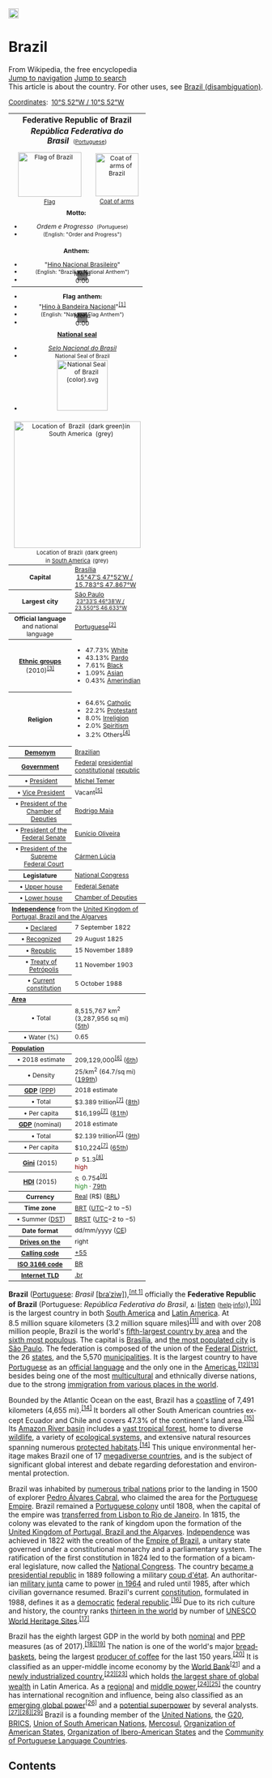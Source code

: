 
<html>
<div id="content" class="mw-body" role="main">
			<a id="top"></a>
			<div id="siteNotice" class="mw-body-content"><div id="centralNotice"></div><!-- CentralNotice --></div><div class="mw-indicators mw-body-content">
<div id="mw-indicator-pp-default" class="mw-indicator"><a href="/wiki/Wikipedia:Protection_policy#semi" title="This article is semi-protected due to vandalism"><img alt="Page semi-protected" src="//upload.wikimedia.org/wikipedia/commons/thumb/f/fc/Padlock-silver.svg/20px-Padlock-silver.svg.png" width="20" height="20" srcset="//upload.wikimedia.org/wikipedia/commons/thumb/f/fc/Padlock-silver.svg/30px-Padlock-silver.svg.png 1.5x, //upload.wikimedia.org/wikipedia/commons/thumb/f/fc/Padlock-silver.svg/40px-Padlock-silver.svg.png 2x" data-file-width="128" data-file-height="128"></a></div>
</div>
<h1 id="firstHeading" class="firstHeading" lang="en">Brazil</h1>			<div id="bodyContent" class="mw-body-content">
				<div id="siteSub" class="noprint">From Wikipedia, the free encyclopedia</div>				<div id="contentSub"></div>
				<div id="jump-to-nav"></div>				<a class="mw-jump-link" href="#mw-head">Jump to navigation</a>
				<a class="mw-jump-link" href="#p-search">Jump to search</a>
				<div id="mw-content-text" lang="en" dir="ltr" class="mw-content-ltr"><div class="mw-parser-output"><div role="note" class="hatnote navigation-not-searchable">This article is about the country. For other uses, see <a href="/wiki/Brazil_(disambiguation)" class="mw-disambig" title="Brazil (disambiguation)">Brazil (disambiguation)</a>.</div>
<p>


<span style="font-size: small;"><span id="coordinates"><a href="/wiki/Geographic_coordinate_system" title="Geographic coordinate system">Coordinates</a>: <span class="plainlinks nourlexpansion"><span style="white-space: nowrap;"><img src="//upload.wikimedia.org/wikipedia/commons/thumb/5/55/WMA_button2b.png/17px-WMA_button2b.png" srcset="//upload.wikimedia.org/wikipedia/commons/thumb/5/55/WMA_button2b.png/17px-WMA_button2b.png 1x, //upload.wikimedia.org/wikipedia/commons/thumb/5/55/WMA_button2b.png/34px-WMA_button2b.png 2x" class="wmamapbutton noprint" title="Show location on an interactive map" alt="" style="padding: 0px 3px 0px 0px; cursor: pointer;"><a class="external text" href="//tools.wmflabs.org/geohack/geohack.php?pagename=Brazil&amp;params=10_S_52_W_" style="white-space: nowrap;"><span class="geo-default"><span class="geo-dms" title="Maps, aerial photos, and other data for this location"><span class="latitude">10°S</span> <span class="longitude">52°W</span></span></span><span class="geo-multi-punct">﻿ / ﻿</span><span class="geo-nondefault"><span class="geo-dec" title="Maps, aerial photos, and other data for this location">10°S 52°W</span><span style="display:none">﻿ / <span class="geo">-10; -52</span></span></span></a></span></span></span></span>
</p>
<table class="infobox geography vcard" style="width:22em;font-size:88%;"><tbody><tr><th colspan="2" class="adr" style="text-align:center;font-size:125%;font-weight:bold;padding:0.25em 0.33em 0.33em;line-height:1.2em;font-size:1.25em;"><span class="fn org country-name">Federative Republic of Brazil</span><br><div style="padding-top:0.25em;"><i><span lang="pt" title="Portuguese language text">República Federativa do Brasil</span></i>&nbsp;&nbsp;<span class="languageicon" style="font-size:70%;font-weight:normal;">(<a href="/wiki/Portuguese_language" title="Portuguese language">Portuguese</a>)</span></div></th></tr><tr><td colspan="2" style="text-align:center;text-align:center;padding:0.5em 0;">
<div style="display:table; width:100%;">
        <div style="display:table-cell; width:58%; vertical-align:middle; padding-left:5px;">
            <div style="padding-bottom:3px;"><a href="/wiki/File:Flag_of_Brazil.svg" class="image" title="Flag of Brazil"><img alt="Flag of Brazil" src="//upload.wikimedia.org/wikipedia/en/thumb/0/05/Flag_of_Brazil.svg/125px-Flag_of_Brazil.svg.png" width="125" height="88" class="thumbborder" srcset="//upload.wikimedia.org/wikipedia/en/thumb/0/05/Flag_of_Brazil.svg/188px-Flag_of_Brazil.svg.png 1.5x, //upload.wikimedia.org/wikipedia/en/thumb/0/05/Flag_of_Brazil.svg/250px-Flag_of_Brazil.svg.png 2x" data-file-width="720" data-file-height="504"></a></div>
            <div style="font-size:90%;"><a href="/wiki/Flag_of_Brazil" title="Flag of Brazil">Flag</a></div>
        </div>
        <div style="display:table-cell; vertical-align:middle; padding: 0px 5px;">
            <div style="padding-bottom:3px;"><a href="/wiki/File:Coat_of_arms_of_Brazil.svg" class="image" title="Coat of arms of Brazil"><img alt="Coat of arms of Brazil" src="//upload.wikimedia.org/wikipedia/commons/thumb/b/bf/Coat_of_arms_of_Brazil.svg/85px-Coat_of_arms_of_Brazil.svg.png" width="85" height="85" srcset="//upload.wikimedia.org/wikipedia/commons/thumb/b/bf/Coat_of_arms_of_Brazil.svg/128px-Coat_of_arms_of_Brazil.svg.png 1.5x, //upload.wikimedia.org/wikipedia/commons/thumb/b/bf/Coat_of_arms_of_Brazil.svg/170px-Coat_of_arms_of_Brazil.svg.png 2x" data-file-width="395" data-file-height="396"></a></div>
            <div style="font-size:90%;"><a href="/wiki/Coat_of_arms_of_Brazil" title="Coat of arms of Brazil"> Coat of arms</a></div>
        </div>
    </div></td></tr><tr><td colspan="2" style="text-align:center">
<div style="line-height:1.2em;"><b>Motto:&nbsp;</b><div class="plainlist"><ul><li><i><span lang="pt" title="Portuguese language text">Ordem e Progresso</span></i>&nbsp;&nbsp;<span class="languageicon" style="font-size:81%;font-weight:normal;">(Portuguese)</span></li><li><span style="font-size:85%;">(English: <span lang="en">"Order and Progress"</span>)</span></li></ul></div></div></td></tr><tr><td colspan="2" class="anthem" style="text-align:center">
<div style="line-height:1.2em;"><b>Anthem:&nbsp;</b><div class="plainlist"><ul><li>"<a href="/wiki/Brazilian_National_Anthem" title="Brazilian National Anthem">Hino Nacional Brasileiro</a>"</li><li><span style="font-size:85%;">(English: <span lang="en">"Brazilian National Anthem"</span>)</span></li><li><br><center><div class="center"><div class="floatnone"><div class="mediaContainer" style="width:220px"><div class="mwPlayerContainer k-player" style="width: 220px; position: relative; height: 20px;"><div class="videoHolder"><div class="mwEmbedPlayer" id="mwe_player_0" style=""><img src="data:image/png;base64,iVBORw0KGgoAAAANSUhEUgAAAAEAAAABCAQAAAC1HAwCAAAAC0lEQVR42mNkqAcAAIUAgUW0RjgAAAAASUVORK5CYII=" class="playerPoster" style="position: absolute; top: 0px; left: 100px; right: 0px; bottom: 0px; height: 20px; width: 20px;"></div><div title="Play clip" class="play-btn-large" style="left: 50%; top: 50%; margin-left: -35px; margin-top: -27.5px;"></div></div><div class="ui-state-default ui-widget-header ui-helper-clearfix control-bar block" style="height: 20px;"><div title="Player options" class="ui-state-default ui-corner-bl rButton k-options"><span>Menu</span></div><div class="ui-slider ui-slider-horizontal rButton volume-slider ui-widget ui-widget-content ui-corner-all"><div class="ui-slider-range ui-widget-header ui-slider-range-min" style="width: 80%;"></div><a class="ui-slider-handle ui-state-default ui-corner-all" href="#" style="left: 80%;"></a></div><div title="Volume control" class="ui-state-default ui-corner-all ui-icon_link rButton volume_control"><span class="ui-icon ui-icon-volume-on"></span></div><div title="Timed text" class="ui-state-default ui-corner-all ui-icon_link rButton timed-text"><span class="ui-icon ui-icon-comment"></span></div><div class="ui-widget time-disp">0:00</div><div title="Play clip" class="ui-state-default ui-corner-all ui-icon_link lButton play-btn"><span class="ui-icon ui-icon-play"></span></div></div></div></div></div></div></center></li></ul></div>
<hr>
<div class="plainlist"><ul><li><b>Flag anthem:</b></li><li>"<a href="/wiki/Brazilian_Flag_Anthem" title="Brazilian Flag Anthem">Hino à Bandeira Nacional</a>"<sup id="cite_ref-HinoBandeira_1-0" class="reference"><a href="#cite_note-HinoBandeira-1">[1]</a></sup></li><li><span style="font-size:85%;">(English: <span lang="en">"National Flag Anthem"</span>)</span></li><li><br><center><div class="mediaContainer" style="width:220px"><div class="mwPlayerContainer k-player" style="width: 220px; position: relative; height: 20px;"><div class="videoHolder"><div class="mwEmbedPlayer" id="mwe_player_1" style=""><img src="data:image/png;base64,iVBORw0KGgoAAAANSUhEUgAAAAEAAAABCAQAAAC1HAwCAAAAC0lEQVR42mNkqAcAAIUAgUW0RjgAAAAASUVORK5CYII=" class="playerPoster" style="position: absolute; top: 0px; left: 100px; right: 0px; bottom: 0px; height: 20px; width: 20px;"></div><div title="Play clip" class="play-btn-large" style="left: 50%; top: 50%; margin-left: -35px; margin-top: -27.5px;"></div></div><div class="ui-state-default ui-widget-header ui-helper-clearfix control-bar block" style="height: 20px;"><div title="Player options" class="ui-state-default ui-corner-bl rButton k-options"><span>Menu</span></div><div class="ui-slider ui-slider-horizontal rButton volume-slider ui-widget ui-widget-content ui-corner-all"><div class="ui-slider-range ui-widget-header ui-slider-range-min" style="width: 80%;"></div><a class="ui-slider-handle ui-state-default ui-corner-all" href="#" style="left: 80%;"></a></div><div title="Volume control" class="ui-state-default ui-corner-all ui-icon_link rButton volume_control"><span class="ui-icon ui-icon-volume-on"></span></div><div title="Timed text" class="ui-state-default ui-corner-all ui-icon_link rButton timed-text"><span class="ui-icon ui-icon-comment"></span></div><div class="ui-widget time-disp">0:00</div><div title="Play clip" class="ui-state-default ui-corner-all ui-icon_link lButton play-btn"><span class="ui-icon ui-icon-play"></span></div></div></div></div></center></li></ul></div></div></td></tr><tr><td colspan="2" style="text-align:center">
<div style="line-height:1.2em;"><b><a href="/wiki/Seal_(emblem)" title="Seal (emblem)">National seal</a></b><br><div class="plainlist"><ul><li><i><a href="/wiki/National_Seal_of_Brazil" title="National Seal of Brazil">Selo Nacional do Brasil</a></i></li><li><span style="font-size:85%;">National Seal of Brazil</span></li><li><a href="/wiki/National_Seal_of_Brazil" title="National Seal of Brazil"><img alt="National Seal of Brazil (color).svg" src="//upload.wikimedia.org/wikipedia/commons/thumb/c/c2/National_Seal_of_Brazil_%28color%29.svg/100px-National_Seal_of_Brazil_%28color%29.svg.png" width="100" height="100" srcset="//upload.wikimedia.org/wikipedia/commons/thumb/c/c2/National_Seal_of_Brazil_%28color%29.svg/150px-National_Seal_of_Brazil_%28color%29.svg.png 1.5x, //upload.wikimedia.org/wikipedia/commons/thumb/c/c2/National_Seal_of_Brazil_%28color%29.svg/200px-National_Seal_of_Brazil_%28color%29.svg.png 2x" data-file-width="570" data-file-height="570"></a></li></ul></div></div></td></tr><tr><td colspan="2" style="text-align:center">
<a href="/wiki/File:BRA_orthographic.svg" class="image" title="Location of &nbsp;Brazil&nbsp;&nbsp;(dark green)in South America&nbsp;&nbsp;(grey)"><img alt="Location of &nbsp;Brazil&nbsp;&nbsp;(dark green)in South America&nbsp;&nbsp;(grey)" src="//upload.wikimedia.org/wikipedia/commons/thumb/b/bc/BRA_orthographic.svg/250px-BRA_orthographic.svg.png" width="250" height="250" srcset="//upload.wikimedia.org/wikipedia/commons/thumb/b/bc/BRA_orthographic.svg/375px-BRA_orthographic.svg.png 1.5x, //upload.wikimedia.org/wikipedia/commons/thumb/b/bc/BRA_orthographic.svg/500px-BRA_orthographic.svg.png 2x" data-file-width="551" data-file-height="551"></a><div style="font-size:90%;position:relative;top:0.3em;"><div style="text-align:center;font-size:11px;line-height:1.15em;"><span style="font-size:11px;">Location of <span style="font-size:2px;">&nbsp;</span>Brazil<span style="font-size:8px;"><span class="nowrap">&nbsp;&nbsp;</span></span>(dark green)</span><p style="font-size:11px;text-align:center;margin-top:0px;margin-bottom:0px;line-height:1.15em;">in <a href="/wiki/South_America" title="South America">South America</a><span style="font-size:8px;"><span class="nowrap">&nbsp;&nbsp;</span></span>(grey)</p></div></div></td></tr><tr><th scope="row">Capital</th><td>
<a href="/wiki/Bras%C3%ADlia" title="Brasília">Brasília</a><br><span class="plainlinks nourlexpansion"><span style="white-space: nowrap;"><img src="//upload.wikimedia.org/wikipedia/commons/thumb/5/55/WMA_button2b.png/17px-WMA_button2b.png" srcset="//upload.wikimedia.org/wikipedia/commons/thumb/5/55/WMA_button2b.png/17px-WMA_button2b.png 1x, //upload.wikimedia.org/wikipedia/commons/thumb/5/55/WMA_button2b.png/34px-WMA_button2b.png 2x" class="wmamapbutton noprint" title="Show location on an interactive map" alt="" style="padding: 0px 3px 0px 0px; cursor: pointer;"><a class="external text" href="//tools.wmflabs.org/geohack/geohack.php?pagename=Brazil&amp;params=15_47_S_47_52_W_type:city" style="white-space: normal;"><span class="geo-default"><span class="geo-dms" title="Maps, aerial photos, and other data for this location"><span class="latitude">15°47′S</span> <span class="longitude">47°52′W</span></span></span><span class="geo-multi-punct">﻿ / ﻿</span><span class="geo-nondefault"><span class="geo-dec" title="Maps, aerial photos, and other data for this location">15.783°S 47.867°W</span><span style="display:none">﻿ / <span class="geo">-15.783; -47.867</span></span></span></a></span></span></td></tr><tr class="mergedbottomrow"><th scope="row">Largest city</th><td>
<a href="/wiki/S%C3%A3o_Paulo" title="São Paulo">São Paulo</a><br><span style="font-size:85%;"><span class="plainlinks nourlexpansion"><span style="white-space: nowrap;"><img src="//upload.wikimedia.org/wikipedia/commons/thumb/5/55/WMA_button2b.png/17px-WMA_button2b.png" srcset="//upload.wikimedia.org/wikipedia/commons/thumb/5/55/WMA_button2b.png/17px-WMA_button2b.png 1x, //upload.wikimedia.org/wikipedia/commons/thumb/5/55/WMA_button2b.png/34px-WMA_button2b.png 2x" class="wmamapbutton noprint" title="Show location on an interactive map" alt="" style="padding: 0px 3px 0px 0px; cursor: pointer;"><a class="external text" href="//tools.wmflabs.org/geohack/geohack.php?pagename=Brazil&amp;params=23_33_S_46_38_W_" style="white-space: normal;"><span class="geo-default"><span class="geo-dms" title="Maps, aerial photos, and other data for this location"><span class="latitude">23°33′S</span> <span class="longitude">46°38′W</span></span></span><span class="geo-multi-punct">﻿ / ﻿</span><span class="geo-nondefault"><span class="geo-dec" title="Maps, aerial photos, and other data for this location">23.550°S 46.633°W</span><span style="display:none">﻿ / <span class="geo">-23.550; -46.633</span></span></span></a></span></span></span></td></tr><tr><th scope="row">Official language<br><span style="font-weight:normal;">and national language</span></th><td>
<a href="/wiki/Portuguese_language" title="Portuguese language">Portuguese</a><sup id="cite_ref-2" class="reference"><a href="#cite_note-2">[2]</a></sup></td></tr><tr><th scope="row"><a href="/wiki/Ethnic_groups" class="mw-redirect" title="Ethnic groups">Ethnic&nbsp;groups</a><span style="font-weight:normal;"> (2010)<sup id="cite_ref-raca2010_3-0" class="reference"><a href="#cite_note-raca2010-3">[3]</a></sup></span></th><td>
<div class="plainlist"><ul><li>47.73% <a href="/wiki/White_Brazilian" class="mw-redirect" title="White Brazilian">White</a></li><li><span class="nowrap">43.13% <a href="/wiki/Pardo_Brazilian" class="mw-redirect" title="Pardo Brazilian">Pardo</a></span></li><li>7.61% <a href="/wiki/Black_Brazilian" class="mw-redirect" title="Black Brazilian">Black</a></li><li>1.09% <a href="/wiki/Asian_Brazilian" class="mw-redirect" title="Asian Brazilian">Asian</a></li><li>0.43% <a href="/wiki/Indigenous_peoples_in_Brazil" title="Indigenous peoples in Brazil">Amerindian</a></li></ul></div></td></tr><tr><th scope="row">Religion<span style="font-weight:normal;"></span></th><td>
<div class="plainlist"><ul><li style="white-space:nowrap;">64.6% <a href="/wiki/Catholic_Church_in_Brazil" title="Catholic Church in Brazil">Catholic</a></li><li style="white-space:nowrap;">22.2% <a href="/wiki/Protestantism_in_Brazil" title="Protestantism in Brazil">Protestant</a></li><li style="white-space:nowrap;">8.0% <a href="/wiki/Irreligion" title="Irreligion">Irreligion</a></li><li style="white-space:nowrap;">2.0% <a href="/wiki/Spiritism" title="Spiritism">Spiritism</a></li><li style="white-space:nowrap;">3.2% Others<sup id="cite_ref-census2010_4-0" class="reference"><a href="#cite_note-census2010-4">[4]</a></sup></li></ul></div></td></tr><tr><th scope="row"><a href="/wiki/Demonym" title="Demonym">Demonym</a></th><td>
<a href="/wiki/Brazilian_people" class="mw-redirect" title="Brazilian people">Brazilian</a></td></tr><tr><th scope="row"><a href="/wiki/Politics_of_Brazil" title="Politics of Brazil">Government</a></th><td>
<a href="/wiki/Federalism" title="Federalism">Federal</a> <a href="/wiki/Presidential_system" title="Presidential system">presidential</a> <a href="/wiki/Constitutionalism" title="Constitutionalism">constitutional</a> <a href="/wiki/Republic" title="Republic">republic</a></td></tr><tr class="mergedrow"><th scope="row"><div style="text-indent:-0.9em;margin-left:1.2em;font-weight:normal;">•&nbsp;<a href="/wiki/President_of_Brazil" title="President of Brazil">President</a></div></th><td>
<a href="/wiki/Michel_Temer" title="Michel Temer">Michel Temer</a></td></tr><tr class="mergedrow"><th scope="row"><div style="text-indent:-0.9em;margin-left:1.2em;font-weight:normal;">•&nbsp;<a href="/wiki/Vice-President_of_Brazil" class="mw-redirect" title="Vice-President of Brazil">Vice President</a></div></th><td>
Vacant<sup id="cite_ref-auto1_5-0" class="reference"><a href="#cite_note-auto1-5">[5]</a></sup></td></tr><tr class="mergedrow"><th scope="row"><div style="text-indent:-0.9em;margin-left:1.2em;font-weight:normal;">•&nbsp;<span class="nowrap"><a href="/wiki/President_of_the_Chamber_of_Deputies_(Brazil)" title="President of the Chamber of Deputies (Brazil)">President of the<br>Chamber of Deputies</a></span></div></th><td>
<a href="/wiki/Rodrigo_Maia" title="Rodrigo Maia">Rodrigo Maia</a></td></tr><tr class="mergedrow"><th scope="row"><div style="text-indent:-0.9em;margin-left:1.2em;font-weight:normal;">•&nbsp;<a href="/wiki/President_of_the_Federal_Senate_(Brazil)" title="President of the Federal Senate (Brazil)">President of the Federal Senate</a></div></th><td>
<span class="nowrap"><a href="/wiki/Eun%C3%ADcio_Oliveira" title="Eunício Oliveira">Eunício Oliveira</a></span></td></tr><tr class="mergedbottomrow"><th scope="row"><div style="text-indent:-0.9em;margin-left:1.2em;font-weight:normal;">•&nbsp;<a href="/wiki/Supreme_Federal_Court_(Brazil)#President" class="mw-redirect" title="Supreme Federal Court (Brazil)">President of the Supreme Federal Court</a></div></th><td>
<a href="/wiki/C%C3%A1rmen_L%C3%BAcia" class="mw-redirect" title="Cármen Lúcia">Cármen Lúcia</a></td></tr><tr><th scope="row">Legislature</th><td>
<a href="/wiki/National_Congress_of_Brazil" title="National Congress of Brazil">National Congress</a></td></tr><tr class="mergedrow"><th scope="row"><div style="text-indent:-0.9em;margin-left:1.2em;font-weight:normal;">•&nbsp;<a href="/wiki/Upper_house" title="Upper house">Upper house</a></div></th><td>
<a href="/wiki/Federal_Senate" title="Federal Senate">Federal Senate</a></td></tr><tr class="mergedbottomrow"><th scope="row"><div style="text-indent:-0.9em;margin-left:1.2em;font-weight:normal;">•&nbsp;<a href="/wiki/Lower_house" title="Lower house">Lower house</a></div></th><td>
<a href="/wiki/Chamber_of_Deputies_(Brazil)" title="Chamber of Deputies (Brazil)">Chamber of Deputies</a></td></tr><tr class="mergedtoprow"><th colspan="2" style="text-align:center;text-align:left;"><a href="/wiki/Independence_of_Brazil" title="Independence of Brazil">Independence</a>&nbsp;<span style="font-weight:normal;">from the <a href="/wiki/United_Kingdom_of_Portugal,_Brazil_and_the_Algarves" title="United Kingdom of Portugal, Brazil and the Algarves">United Kingdom of Portugal, Brazil and the Algarves</a></span></th></tr><tr class="mergedrow"><th scope="row"><div style="text-indent:-0.9em;margin-left:1.2em;font-weight:normal;">•&nbsp;<a href="/wiki/Brazilian_Independence" class="mw-redirect" title="Brazilian Independence">Declared</a></div></th><td>
7 September 1822</td></tr><tr class="mergedrow"><th scope="row"><div style="text-indent:-0.9em;margin-left:1.2em;font-weight:normal;">•&nbsp;<a href="/wiki/Treaty_of_Rio_de_Janeiro_(1825)" title="Treaty of Rio de Janeiro (1825)">Recognized</a></div></th><td>
29 August 1825</td></tr><tr class="mergedrow"><th scope="row"><div style="text-indent:-0.9em;margin-left:1.2em;font-weight:normal;">•&nbsp;<a href="/wiki/Proclamation_of_the_Republic_(Brazil)" title="Proclamation of the Republic (Brazil)">Republic</a></div></th><td>
15 November 1889</td></tr><tr class="mergedrow"><th scope="row"><div style="text-indent:-0.9em;margin-left:1.2em;font-weight:normal;">•&nbsp;<a href="/wiki/Treaty_of_Petr%C3%B3polis" title="Treaty of Petrópolis">Treaty of Petrópolis</a></div></th><td>
11 November 1903</td></tr><tr class="mergedbottomrow"><th scope="row"><div style="text-indent:-0.9em;margin-left:1.2em;font-weight:normal;">•&nbsp;<a href="/wiki/Constitution_of_Brazil" title="Constitution of Brazil">Current constitution</a></div></th><td>
5 October 1988</td></tr><tr class="mergedtoprow"><th colspan="2" style="text-align:center;text-align:left;"><a href="/wiki/Geography_of_Brazil" title="Geography of Brazil">Area </a></th></tr><tr class="mergedrow"><th scope="row"><div style="text-indent:-0.9em;margin-left:1.2em;font-weight:normal;">•&nbsp;Total</div></th><td>
8,515,767&nbsp;km<sup>2</sup> (3,287,956&nbsp;sq&nbsp;mi) (<a href="/wiki/List_of_countries_and_dependencies_by_area" title="List of countries and dependencies by area">5th</a>)</td></tr><tr class="mergedbottomrow"><th scope="row"><div style="text-indent:-0.9em;margin-left:1.2em;font-weight:normal;">•&nbsp;Water&nbsp;(%)</div></th><td>
0.65</td></tr><tr class="mergedtoprow"><th colspan="2" style="text-align:center;text-align:left;"><a href="/wiki/Demographics_of_Brazil" title="Demographics of Brazil">Population</a></th></tr><tr class="mergedrow"><th scope="row"><div style="text-indent:-0.9em;margin-left:1.2em;font-weight:normal;">•&nbsp;2018&nbsp;estimate</div></th><td>
209,129,000<sup id="cite_ref-6" class="reference"><a href="#cite_note-6">[6]</a></sup> (<a href="/wiki/List_of_countries_and_dependencies_by_population" title="List of countries and dependencies by population">6th</a>)</td></tr><tr class="mergedbottomrow"><th scope="row"><div style="text-indent:-0.9em;margin-left:1.2em;font-weight:normal;">•&nbsp;Density</div></th><td>
25/km<sup>2</sup> (64.7/sq&nbsp;mi) (<a href="/wiki/List_of_countries_and_territories_by_population_density" class="mw-redirect" title="List of countries and territories by population density">199th</a>)</td></tr><tr class="mergedtoprow"><th scope="row"><a href="/wiki/Gross_domestic_product" title="Gross domestic product">GDP</a>&nbsp;<span style="font-weight:normal;">(<a href="/wiki/Purchasing_power_parity" title="Purchasing power parity">PPP</a>)</span></th><td>
2018&nbsp;estimate</td></tr><tr class="mergedrow"><th scope="row"><div style="text-indent:-0.9em;margin-left:1.2em;font-weight:normal;">•&nbsp;Total</div></th><td>
$3.389 trillion<sup id="cite_ref-World_Economic_Outlook_7-0" class="reference"><a href="#cite_note-World_Economic_Outlook-7">[7]</a></sup> (<a href="/wiki/List_of_countries_by_GDP_(PPP)" title="List of countries by GDP (PPP)">8th</a>)</td></tr><tr class="mergedbottomrow"><th scope="row"><div style="text-indent:-0.9em;margin-left:1.2em;font-weight:normal;">•&nbsp;Per capita</div></th><td>
$16,199<sup id="cite_ref-World_Economic_Outlook_7-1" class="reference"><a href="#cite_note-World_Economic_Outlook-7">[7]</a></sup> (<a href="/wiki/List_of_countries_by_GDP_(PPP)_per_capita" title="List of countries by GDP (PPP) per capita">81th</a>)</td></tr><tr class="mergedtoprow"><th scope="row"><a href="/wiki/Gross_domestic_product" title="Gross domestic product">GDP</a>&nbsp;<span style="font-weight:normal;">(nominal)</span></th><td>
2018&nbsp;estimate</td></tr><tr class="mergedrow"><th scope="row"><div style="text-indent:-0.9em;margin-left:1.2em;font-weight:normal;">•&nbsp;Total</div></th><td>
$2.139 trillion<sup id="cite_ref-World_Economic_Outlook_7-2" class="reference"><a href="#cite_note-World_Economic_Outlook-7">[7]</a></sup> (<a href="/wiki/List_of_countries_by_GDP_(nominal)" title="List of countries by GDP (nominal)">9th</a>)</td></tr><tr class="mergedbottomrow"><th scope="row"><div style="text-indent:-0.9em;margin-left:1.2em;font-weight:normal;">•&nbsp;Per capita</div></th><td>
$10,224<sup id="cite_ref-World_Economic_Outlook_7-3" class="reference"><a href="#cite_note-World_Economic_Outlook-7">[7]</a></sup> (<a href="/wiki/List_of_countries_by_GDP_(nominal)_per_capita" title="List of countries by GDP (nominal) per capita">65th</a>)</td></tr><tr><th scope="row"><a href="/wiki/Gini_coefficient" title="Gini coefficient">Gini</a>&nbsp;<span style="font-weight:normal;">(2015)</span></th><td>
<img alt="Positive decrease" src="//upload.wikimedia.org/wikipedia/commons/thumb/9/92/Decrease_Positive.svg/11px-Decrease_Positive.svg.png" title="Positive decrease" width="11" height="11" srcset="//upload.wikimedia.org/wikipedia/commons/thumb/9/92/Decrease_Positive.svg/17px-Decrease_Positive.svg.png 1.5x, //upload.wikimedia.org/wikipedia/commons/thumb/9/92/Decrease_Positive.svg/22px-Decrease_Positive.svg.png 2x" data-file-width="300" data-file-height="300">&nbsp;51.3<sup id="cite_ref-WBgini_8-0" class="reference"><a href="#cite_note-WBgini-8">[8]</a></sup><br><span style="white-space:nowrap;"><span style="color:darkred">high</span></span></td></tr><tr><th scope="row"><a href="/wiki/Human_Development_Index" title="Human Development Index">HDI</a>&nbsp;<span style="font-weight:normal;">(2015)</span></th><td>
<img alt="Steady" src="//upload.wikimedia.org/wikipedia/commons/thumb/9/96/Steady2.svg/11px-Steady2.svg.png" title="Steady" width="11" height="11" srcset="//upload.wikimedia.org/wikipedia/commons/thumb/9/96/Steady2.svg/17px-Steady2.svg.png 1.5x, //upload.wikimedia.org/wikipedia/commons/thumb/9/96/Steady2.svg/22px-Steady2.svg.png 2x" data-file-width="300" data-file-height="300">&nbsp;0.754<sup id="cite_ref-HDI_9-0" class="reference"><a href="#cite_note-HDI-9">[9]</a></sup><br><span style="white-space:nowrap;"><span style="color:forestgreen">high</span></span>&nbsp;·&nbsp;<a href="/wiki/List_of_countries_by_Human_Development_Index" title="List of countries by Human Development Index">79th</a></td></tr><tr><th scope="row">Currency</th><td>
<a href="/wiki/Brazilian_real" title="Brazilian real">Real</a> (R$) (<a href="/wiki/ISO_4217" title="ISO 4217">BRL</a>)</td></tr><tr class="mergedtoprow"><th scope="row">Time zone</th><td>
<a href="/wiki/Time_in_Brazil" title="Time in Brazil">BRT</a> <span class="nowrap">(<a href="/wiki/Coordinated_Universal_Time" title="Coordinated Universal Time">UTC</a>−2 to −5)</span></td></tr><tr class="mergedbottomrow"><th scope="row"><div style="text-indent:-0.9em;margin-left:1.2em;font-weight:normal;">•&nbsp;Summer&nbsp;(<a href="/wiki/Daylight_saving_time" title="Daylight saving time">DST</a>)</div></th><td>
<a href="/wiki/Daylight_saving_time_in_Brazil" title="Daylight saving time in Brazil">BRST</a>&nbsp;(<a href="/wiki/Coordinated_Universal_Time" title="Coordinated Universal Time">UTC</a>−2 to −5)</td></tr><tr><th scope="row">Date format</th><td>
dd/mm/yyyy (<a href="/wiki/Common_Era" title="Common Era">CE</a>)</td></tr><tr><th scope="row"><a href="/wiki/Right-_and_left-hand_traffic" class="mw-redirect" title="Right- and left-hand traffic">Drives on the</a></th><td>
right</td></tr><tr><th scope="row"><a href="/wiki/Telephone_numbers_in_Brazil" title="Telephone numbers in Brazil">Calling code</a></th><td>
<a href="/wiki/Telephone_numbers_in_Brazil" title="Telephone numbers in Brazil">+55</a></td></tr><tr><th scope="row"><a href="/wiki/ISO_3166" title="ISO 3166">ISO 3166 code</a></th><td>
<a href="/wiki/ISO_3166-2:BR" title="ISO 3166-2:BR">BR</a></td></tr><tr><th scope="row"><a href="/wiki/Country_code_top-level_domain" title="Country code top-level domain">Internet TLD</a></th><td>
<a href="/wiki/.br" title=".br">.br</a></td></tr></tbody></table>
<p><b>Brazil</b> (<a href="/wiki/Portuguese_language" title="Portuguese language">Portuguese</a>: <i><span lang="pt">Brasil</span></i> <small></small><span title="Representation in the International Phonetic Alphabet (IPA)" class="IPA"><a href="/wiki/Help:IPA/Portuguese" title="Help:IPA/Portuguese">[bɾaˈziw]</a></span>),<sup id="cite_ref-10" class="reference"><a href="#cite_note-10">[nt 1]</a></sup> officially the <b>Federative Republic of Brazil</b> (Portuguese: <i><span lang="pt">República Federativa do Brasil</span></i>, <span class="unicode haudio"><span class="fn"><span style="white-space:nowrap"><a href="/wiki/File:Pt-br-Rep%C3%BAblica_Federativa_do_Brasil.ogg" title="About this sound"><img alt="About this sound" src="//upload.wikimedia.org/wikipedia/commons/thumb/8/8a/Loudspeaker.svg/11px-Loudspeaker.svg.png" width="11" height="11" srcset="//upload.wikimedia.org/wikipedia/commons/thumb/8/8a/Loudspeaker.svg/17px-Loudspeaker.svg.png 1.5x, //upload.wikimedia.org/wikipedia/commons/thumb/8/8a/Loudspeaker.svg/22px-Loudspeaker.svg.png 2x" data-file-width="20" data-file-height="20"></a>&nbsp;</span><a href="//upload.wikimedia.org/wikipedia/commons/b/b7/Pt-br-Rep%C3%BAblica_Federativa_do_Brasil.ogg" class="internal" title="Pt-br-República Federativa do Brasil.ogg">listen</a></span>&nbsp;<small class="metadata audiolinkinfo" style="cursor:help;">(<a href="/wiki/Wikipedia:Media_help" class="mw-redirect" title="Wikipedia:Media help"><span style="cursor:help;">help</span></a>·<a href="/wiki/File:Pt-br-Rep%C3%BAblica_Federativa_do_Brasil.ogg" title="File:Pt-br-República Federativa do Brasil.ogg"><span style="cursor:help;">info</span></a>)</small></span>),<sup id="cite_ref-Bello1966v_11-0" class="reference"><a href="#cite_note-Bello1966v-11">[10]</a></sup> is the largest country in both <a href="/wiki/South_America" title="South America">South America</a> and <a href="/wiki/Latin_America" title="Latin America">Latin America</a>. At 8.5&nbsp;million square kilometers (3.2&nbsp;million square miles)<sup id="cite_ref-12" class="reference"><a href="#cite_note-12">[11]</a></sup> and with over 208 million people, Brazil is the world's <a href="/wiki/List_of_countries_and_outlying_territories_by_total_area" class="mw-redirect" title="List of countries and outlying territories by total area">fifth-largest country by area</a> and the <a href="/wiki/List_of_countries_by_population" class="mw-redirect" title="List of countries by population">sixth most populous</a>. The capital is <a href="/wiki/Bras%C3%ADlia" title="Brasília">Brasília</a>, and <a href="/wiki/List_of_largest_cities_in_Brazil" title="List of largest cities in Brazil">the most populated city</a> is <a href="/wiki/S%C3%A3o_Paulo" title="São Paulo">São Paulo</a>. The federation is composed of the union of the <a href="/wiki/Federal_District_(Brazil)" title="Federal District (Brazil)">Federal District</a>, the 26 <a href="/wiki/States_of_Brazil" title="States of Brazil">states</a>, and the 5,570 <a href="/wiki/Municipalities_of_Brazil" title="Municipalities of Brazil">municipalities</a>. It is the largest country to have <a href="/wiki/Portuguese_language" title="Portuguese language">Portuguese</a> as an <a href="/wiki/List_of_territorial_entities_where_Portuguese_is_an_official_language" title="List of territorial entities where Portuguese is an official language">official language</a> and the only one in the <a href="/wiki/Americas" title="Americas">Americas</a>,<sup id="cite_ref-Philander2012_13-0" class="reference"><a href="#cite_note-Philander2012-13">[12]</a></sup><sup id="cite_ref-CrocittiVallance2011_14-0" class="reference"><a href="#cite_note-CrocittiVallance2011-14">[13]</a></sup> besides being one of the most <a href="/wiki/Multiculturalism" title="Multiculturalism">multicultural</a> and ethnically diverse nations, due to the strong <a href="/wiki/Immigration_to_Brazil" title="Immigration to Brazil">immigration from various places in the world</a>. 
</p><p>Bounded by the Atlantic Ocean on the east, Brazil has a <a href="/wiki/Coastline_of_Brazil" title="Coastline of Brazil">coastline</a> of 7,491 kilometers (4,655&nbsp;mi).<sup id="cite_ref-CIA_Geo_15-0" class="reference"><a href="#cite_note-CIA_Geo-15">[14]</a></sup> It borders all other South American countries except Ecuador and Chile and covers 47.3% of the continent's land area.<sup id="cite_ref-16" class="reference"><a href="#cite_note-16">[15]</a></sup> Its <a href="/wiki/Amazon_River_basin" class="mw-redirect" title="Amazon River basin">Amazon River basin</a> includes a <a href="/wiki/Amazon_rainforest" title="Amazon rainforest">vast tropical forest</a>, home to diverse <a href="/wiki/Wildlife_of_Brazil" title="Wildlife of Brazil">wildlife</a>, a variety of <a href="/wiki/Environment_of_Brazil" title="Environment of Brazil">ecological systems</a>, and extensive natural resources spanning numerous <a href="/wiki/Protected_areas_of_Brazil" title="Protected areas of Brazil">protected habitats</a>.<sup id="cite_ref-CIA_Geo_15-1" class="reference"><a href="#cite_note-CIA_Geo-15">[14]</a></sup> This unique environmental heritage makes Brazil one of 17 <a href="/wiki/Megadiverse_countries" title="Megadiverse countries">megadiverse countries</a>, and is the subject of significant global interest and debate regarding deforestation and environmental protection.
</p><p>Brazil was inhabited by <a href="/wiki/Indigenous_Brazilian" class="mw-redirect" title="Indigenous Brazilian">numerous tribal nations</a> prior to the landing in 1500 of explorer <a href="/wiki/Pedro_%C3%81lvares_Cabral" title="Pedro Álvares Cabral">Pedro Álvares Cabral</a>, who claimed the area for the <a href="/wiki/Portuguese_Empire" title="Portuguese Empire">Portuguese Empire</a>. Brazil remained a <a href="/wiki/Colonial_Brazil" title="Colonial Brazil">Portuguese colony</a> until 1808, when the capital of the empire was <a href="/wiki/Transfer_of_the_Portuguese_Court_to_Brazil" title="Transfer of the Portuguese Court to Brazil">transferred from Lisbon to Rio de Janeiro</a>. In 1815, the colony was elevated to the rank of kingdom upon the formation of the <a href="/wiki/United_Kingdom_of_Portugal,_Brazil_and_the_Algarves" title="United Kingdom of Portugal, Brazil and the Algarves">United Kingdom of Portugal, Brazil and the Algarves</a>. <a href="/wiki/Brazilian_Independence" class="mw-redirect" title="Brazilian Independence">Independence</a> was achieved in 1822 with the creation of the <a href="/wiki/Empire_of_Brazil" title="Empire of Brazil">Empire of Brazil</a>, a unitary state governed under a constitutional monarchy and a parliamentary system. The ratification of the first constitution in 1824 led to the formation of a bicameral legislature, now called the <a href="/wiki/National_Congress_of_Brazil" title="National Congress of Brazil">National Congress</a>. The country <a href="/wiki/Proclamation_of_the_Republic_(Brazil)" title="Proclamation of the Republic (Brazil)">became a presidential republic</a> in 1889 following a military <a href="/wiki/Coup_d%27%C3%A9tat" title="Coup d'état">coup d'état</a>. An authoritarian <a href="/wiki/Brazilian_military_dictatorship" class="mw-redirect" title="Brazilian military dictatorship">military junta</a> came to power <a href="/wiki/1964_Brazilian_coup_d%27%C3%A9tat" title="1964 Brazilian coup d'état">in 1964</a> and ruled until 1985, after which civilian governance resumed. Brazil's current <a href="/wiki/Constitution_of_Brazil" title="Constitution of Brazil">constitution</a>, formulated in 1988, defines it as a <a href="/wiki/Democracy" title="Democracy">democratic</a> <a href="/wiki/Federal_republic" title="Federal republic">federal republic</a>.<sup id="cite_ref-Constituição_17-0" class="reference"><a href="#cite_note-Constituição-17">[16]</a></sup> Due to its rich culture and history, the country ranks <a href="/wiki/List_of_World_Heritage_Sites_in_Brazil" title="List of World Heritage Sites in Brazil">thirteen in the world</a> by number of <a href="/wiki/UNESCO" title="UNESCO">UNESCO</a> <a href="/wiki/World_Heritage_Site" class="mw-redirect" title="World Heritage Site">World Heritage Sites</a>.<sup id="cite_ref-18" class="reference"><a href="#cite_note-18">[17]</a></sup>
</p><p>Brazil has the eighth largest GDP in the world by both <a href="/wiki/List_of_countries_by_GDP_(nominal)" title="List of countries by GDP (nominal)">nominal</a> and <a href="/wiki/List_of_countries_by_GDP_(PPP)" title="List of countries by GDP (PPP)">PPP</a> measures (as of  2017<sup class="plainlinks noexcerpt noprint asof-tag update" style="display:none;"><a class="external text" href="//en.wikipedia.org/w/index.php?title=Brazil&amp;action=edit">[update]</a></sup>).<sup id="cite_ref-IMF,_October_2015_19-0" class="reference"><a href="#cite_note-IMF,_October_2015-19">[18]</a></sup><sup id="cite_ref-20" class="reference"><a href="#cite_note-20">[19]</a></sup> The nation is one of the world's major <a href="/wiki/Breadbasket" title="Breadbasket">breadbaskets</a>, being the largest <a href="/wiki/Coffee_production_in_Brazil" title="Coffee production in Brazil">producer of coffee</a> for the last 150 years.<sup id="cite_ref-Neilson102_21-0" class="reference"><a href="#cite_note-Neilson102-21">[20]</a></sup> It is classified as an upper-middle income economy by the <a href="/wiki/World_Bank" title="World Bank">World Bank</a><sup id="cite_ref-wb-upper-middle_22-0" class="reference"><a href="#cite_note-wb-upper-middle-22">[21]</a></sup> and a <a href="/wiki/Newly_industrialized_country" title="Newly industrialized country">newly industrialized country</a>,<sup id="cite_ref-Globalization_23-0" class="reference"><a href="#cite_note-Globalization-23">[22]</a></sup><sup id="cite_ref-Limits_24-0" class="reference"><a href="#cite_note-Limits-24">[23]</a></sup> which holds <a href="/wiki/National_wealth" title="National wealth">the largest share of global wealth</a> in Latin America. As a <a href="/wiki/Regional_power" title="Regional power">regional</a> and <a href="/wiki/Middle_power" title="Middle power">middle power</a>,<sup id="cite_ref-Burges2016_25-0" class="reference"><a href="#cite_note-Burges2016-25">[24]</a></sup><sup id="cite_ref-26" class="reference"><a href="#cite_note-26">[25]</a></sup> the country has international recognition and influence, being also classified as an <a href="/wiki/Emerging_power" title="Emerging power">emerging global power</a><sup id="cite_ref-FRIDE_27-0" class="reference"><a href="#cite_note-FRIDE-27">[26]</a></sup> and a <a href="/wiki/Potential_superpowers" title="Potential superpowers">potential superpower</a> by several analysts.<sup id="cite_ref-Collecott_28-0" class="reference"><a href="#cite_note-Collecott-28">[27]</a></sup><sup id="cite_ref-29" class="reference"><a href="#cite_note-29">[28]</a></sup><sup id="cite_ref-DominguezKim2013_30-0" class="reference"><a href="#cite_note-DominguezKim2013-30">[29]</a></sup> Brazil is a founding member of the <a href="/wiki/United_Nations" title="United Nations">United Nations</a>, the <a href="/wiki/G-20_major_economies" class="mw-redirect" title="G-20 major economies">G20</a>, <a href="/wiki/BRICS" title="BRICS">BRICS</a>, <a href="/wiki/Union_of_South_American_Nations" title="Union of South American Nations">Union of South American Nations</a>, <a href="/wiki/Mercosur" title="Mercosur">Mercosul</a>, <a href="/wiki/Organization_of_American_States" title="Organization of American States">Organization of American States</a>, <a href="/wiki/Organization_of_Ibero-American_States" title="Organization of Ibero-American States">Organization of Ibero-American States</a> and the <a href="/wiki/Community_of_Portuguese_Language_Countries" title="Community of Portuguese Language Countries">Community of Portuguese Language Countries</a>.
</p>
<div id="toc" class="toc"><input type="checkbox" role="button" id="toctogglecheckbox" class="toctogglecheckbox" style="display:none"><div class="toctitle" lang="en" dir="ltr"><h2>Contents</h2><span class="toctogglespan"><label class="toctogglelabel" for="toctogglecheckbox"></label></span></div>
<ul>
